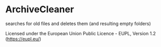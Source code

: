 # ArchiveCleaner
searches for old files and deletes them (and resulting empty folders)

Licensed under the European Union Public Licence - EUPL, Version 1.2 (https://eupl.eu/)
